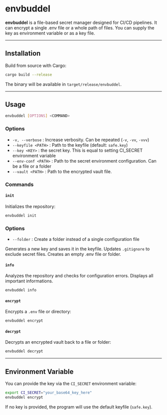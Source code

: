 # envbuddel

**envbuddel** is a file-based secret manager designed for CI/CD pipelines.
It can encrypt a single .env file or a whole path of files.
You can supply the key as environment variable or as a key file.

---

## Installation

Build from source with Cargo:

```bash
cargo build --release
```

The binary will be available in `target/release/envbuddel`.

---

## Usage

```bash
envbuddel [OPTIONS] <COMMAND>
```

### Options

* `-v, --verbose` : Increase verbosity. Can be repeated (`-v`, `-vv`, `-vvv`)
* `--keyfile <PATH>` : Path to the keyfile (default: `safe.key`)
* `--key <KEY>` : the secret key. This is equal to setting CI_SECRET environment variable
* `--env-conf <PATH>` : Path to the secret environment configuration. Can be a file or a folder
* `--vault <PATH>` : Path to the encrypted vault file.

### Commands

#### `init`

Initializes the repository:

```bash
envbuddel init
```

### Options

* `--folder` : Create a folder instead of a single configuration file

Generates a new key and saves it in the keyfile.
Updates `.gitignore` to exclude secret files.
Creates an empty .env file or folder.

#### `info`

Analyzes the repository and checks for configuration errors.
Displays all important informations.

```bash
envbuddel info
```

#### `encrypt`

Encrypts a `.env` file or directory:

```bash
envbuddel encrypt 
```

#### `decrypt`

Decrypts an encrypted vault back to a file or folder:

```bash
envbuddel decrypt
```

---

## Environment Variable

You can provide the key via the `CI_SECRET` environment variable:

```bash
export CI_SECRET="your_base64_key_here"
envbuddel encrypt 
```

If no key is provided, the program will use the default keyfile (`safe.key`).

